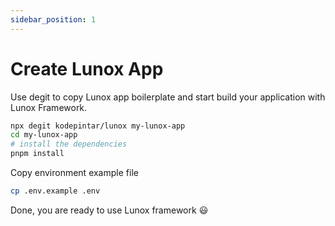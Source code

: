 ```yaml
---
sidebar_position: 1
---
```


# Create Lunox App
Use degit to copy Lunox app boilerplate and start build your application with Lunox Framework.
```bash
npx degit kodepintar/lunox my-lunox-app
cd my-lunox-app
# install the dependencies
pnpm install
```
Copy environment example file
```bash
cp .env.example .env
```
Done, you are ready to use Lunox framework :smiley:
